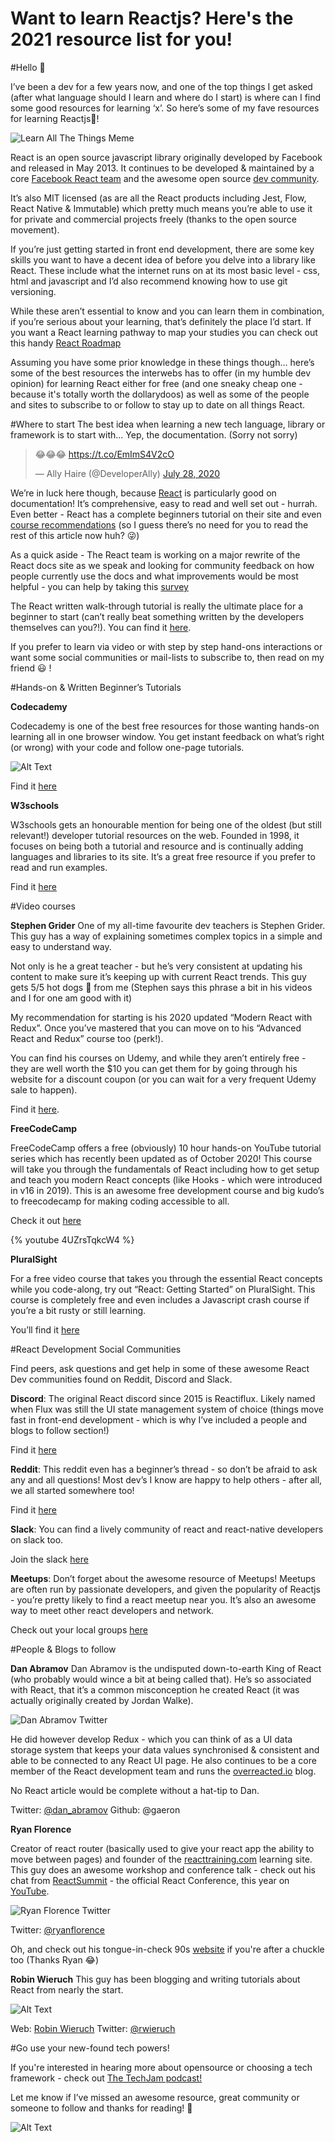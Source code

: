 # Want to learn Reactjs? Here's  the 2021 resource list for you!

#Hello 👋

I’ve been a dev for a few years now, and one of the top things I get asked (after what language should I learn and where do I start) is where can I find some good resources for learning ‘x’. So here’s some of my fave resources for learning Reactjs🙂!

![Learn All The Things Meme](https://cdn.hashnode.com/res/hashnode/image/upload/v1639455737149/ToQU1Ji9w.jpeg)

React is an open source javascript library originally developed by Facebook and released in May 2013. It continues to be developed & maintained by a core [Facebook React team](https://reactjs.org/community/team.html) and the awesome open source [dev community](https://github.com/facebook/react/graphs/contributors).

It’s also MIT licensed (as are all the React products including Jest, Flow, React Native & Immutable) which pretty much means you’re able to use it for private and commercial projects freely (thanks to the open source movement).

If you’re just getting started in front end development, there are some key skills you want to have a decent idea of before you delve into a library like React. These include what the internet runs on at its most basic level - css, html and javascript and I’d also recommend knowing how to use git versioning. 

While these aren’t essential to know and you can learn them in combination, if you’re serious about your learning, that’s definitely the place I’d start. If you want a React learning pathway to map your studies you can check out this handy [React Roadmap](https://roadmap.sh/react)

Assuming you have some prior knowledge in these things though… here’s some of the best resources the interwebs has to offer (in my humble dev opinion) for learning React either for free (and one sneaky cheap one - because it's totally worth the dollarydoos) as well as some of the people and sites to subscribe to or follow to stay up to date on all things React.

#Where to start 
The best idea when learning a new tech language, library
or framework is to start with... Yep, the documentation. (Sorry not sorry)

<blockquote class="twitter-tweet"><p lang="und" dir="ltr">
😂😂😂 <a href="https://t.co/EmImS4V2cO">https://t.co/EmImS4V2cO</a>
</p>
— Ally Haire (@DeveloperAlly)
<a href="https://twitter.com/DeveloperAlly/status/1287985676646924290?ref_src=twsrc%5Etfw">July
28, 2020</a>
</blockquote> <script async src="https://platform.twitter.com/widgets.js" charset="utf-8"></script>


We’re in luck here though, because [React](https://reactjs.org/) is particularly good on documentation! It’s comprehensive, easy to read and well set out - hurrah. 
Even better - React has a complete beginners tutorial on their
site and even [course recommendations](https://reactjs.org/community/courses.html)
(so I guess there’s no need for you to read the rest of this article now huh? 😜)

As a quick aside - The React team is working on a major rewrite of the React docs site as we speak and looking for community feedback on how people currently use the docs and what improvements would be most helpful - you can help by taking this [survey](https://www.surveymonkey.co.uk/r/T58DPNS)

The React written walk-through tutorial is really the ultimate place for a beginner to start (can’t really beat something written by the developers themselves can you?!). You can find it [here](https://reactjs.org/tutorial/tutorial.html).

If you prefer to learn via video or with step by step hand-ons
interactions or want some social communities or mail-lists to subscribe to, then read on my friend 😃 !

#Hands-on & Written Beginner’s Tutorials

**Codecademy** 

Codecademy is one of the best free resources for those
wanting hands-on learning all in one browser window. You get instant feedback on what’s right (or wrong) with your code and follow one-page tutorials.

![Alt Text](https://cdn.hashnode.com/res/hashnode/image/upload/v1639455739298/eoomIXKeO.png)

Find it [here](https://www.codecademy.com/courses/react-101)

**W3schools** 

W3schools gets an honourable mention for being one of the
oldest (but still relevant!) developer tutorial resources on the web.
Founded in 1998, it focuses on being both a tutorial and resource and is continually adding languages and libraries to its site. It’s a great free resource if you prefer to read and run examples. 

Find it [here](https://www.w3schools.com/react/)

#Video courses

**Stephen Grider** 
One of my all-time favourite dev teachers is Stephen
Grider. This guy has a way of explaining sometimes complex topics in a simple and easy to understand way.

Not only is he a great teacher - but he’s very consistent at updating his content to make sure it’s keeping up with current React trends. This guy gets 5/5 hot dogs 🌭 from me (Stephen says this phrase a bit in his videos and I for one am good with it)

My recommendation for starting is his 2020 updated “Modern React with Redux”. Once you’ve mastered that you can move on to his “Advanced React and Redux” course too (perk!).

You can find his courses on Udemy, and while they aren’t entirely free - they are well worth the $10 you can get them for by going through his website for a discount coupon (or you can wait for a very frequent Udemy sale to happen).

Find it [here](https://rallycoding.com/).

**FreeCodeCamp** 

FreeCodeCamp offers a free (obviously) 10 hour hands-on
YouTube tutorial series which has recently been updated as of October 2020! This course will take you through the fundamentals of React including how to get setup and teach you modern React concepts (like Hooks - which were introduced in v16 in 2019). This is an awesome free development course and big kudo’s to freecodecamp for making coding accessible to all. 

Check it out [here](https://www.youtube.com/watch?v=4UZrsTqkcW4)

{% youtube 4UZrsTqkcW4 %}

**PluralSight** 

For a free video course that takes you through
the essential React concepts while you code-along, try out “React: Getting Started” on PluralSight. This course is completely free and even includes a Javascript crash course if you’re a bit rusty or still learning. 

You’ll find it [here](https://www.pluralsight.com/courses/react-js-getting-started) 

#React Development Social Communities 

Find peers, ask questions and get help in some of these awesome React Dev communities found on Reddit, Discord and Slack.

**Discord**: The original React discord since 2015 is Reactiflux. Likely named when Flux was still the UI state management system of choice (things move fast in front-end development - which is why I’ve included a people and blogs to follow section!) 

Find it [here](https://www.reactiflux.com)

**Reddit**: 
This reddit even has a beginner’s thread - so don’t be afraid to ask any and all questions! Most dev’s I know are happy to help others - after all, we all started somewhere too!

Find it [here](https://www.reddit.com/r/reactjs/)

**Slack**: 
You can find a lively community of react and react-native
developers on slack too.

Join the slack [here](https://reactjsnews.slack.com/\#/)

**Meetups**: 
Don’t forget about the awesome resource of Meetups! Meetups are often run by passionate developers, and given the popularity of Reactjs - you’re pretty likely to find a react meetup near you. It’s also an awesome way to meet other react developers and network.

Check out your local groups [here](https://www.meetup.com/)

#People & Blogs to follow  

**Dan Abramov** 
Dan Abramov is the undisputed down-to-earth King of React (who probably would wince a bit at being called that). He’s so associated with React, that it’s a common misconception he created React (it was actually originally created by Jordan Walke). 

![Dan Abramov Twitter](https://cdn.hashnode.com/res/hashnode/image/upload/v1639455741350/hkEFG7Q3V.png)

He did however develop Redux - which you can think of as a
UI data storage system that keeps your data values synchronised & consistent and able to be connected to any React UI page. He also continues to be a core member of the React development team and runs the [overreacted.io](https://overreacted.io/) blog.

No React article would be complete without a hat-tip to Dan.

Twitter: [@dan_abramov](https://twitter.com/dan_abramov) 
Github: @gaeron

**Ryan Florence** 

Creator of react router (basically used to give your react app the ability to move between pages) and founder of the [reacttraining.com](https://reacttraining.com/) learning site.
This guy does an awesome workshop and conference talk - check out his chat from [ReactSummit](https://reactsummit.com/) - the official React Conference, this year on [YouTube](https://www.youtube.com/watch?v=wXLf18DsV-I&t=1486s).

![Ryan Florence Twitter](https://cdn.hashnode.com/res/hashnode/image/upload/v1639455743537/-CBuB8kQe.png)

Twitter: [@ryanflorence](https://twitter.com/ryanflorence)

Oh, and check out his tongue-in-check 90s [website](https://ryanflorence.com/) if you're after a chuckle too (Thanks Ryan 😂)

**Robin Wieruch**
This guy has been blogging and writing tutorials about React from nearly the start.

![Alt Text](https://cdn.hashnode.com/res/hashnode/image/upload/v1639455745708/XanwmHo2W.png)

Web: [Robin Wieruch](https://www.robinwieruch.de/learn-react-js)
Twitter: [@rwieruch](https://twitter.com/rwieruch)

#Go use your new-found tech powers!

If you're interested in hearing more about opensource or choosing a tech framework - check out [The TechJam podcast!](https://techjam.dev/)

Let me know if I’ve missed an awesome resource, great community or someone to follow and thanks for reading! 💙

![Alt Text](https://cdn.hashnode.com/res/hashnode/image/upload/v1639455748096/OaBXY27nL.gif)